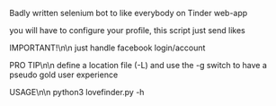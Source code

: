 Badly written selenium bot to like everybody on Tinder web-app

you will have to configure your profile, this script just send likes

IMPORTANT!\n\n
just handle facebook login/account

PRO TIP\n\n
define a location file (-L) and use the -g switch to have a pseudo gold user experience

USAGE\n\n
python3 lovefinder.py -h

